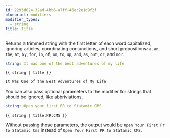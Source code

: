 ```yaml
---
id: 2293d024-32ad-4bb6-a7ff-46ec2e1d9f2f
blueprint: modifiers
modifier_types:
  - string
title: Title
---
```

Returns a trimmed string with the first letter of each word capitalized, ignoring articles, coordinating conjunctions, and short propositions: `a`, `an`, `the`, `at`, `by`, `for`, `in`, `of`, `on`, `to`, `up`, `and`, `as`, `but`, `or`, and `nor`.

```yaml
string: It was one of the best adventures of my life
```

```
{{ string | title }}
```

```html
It Was One of the Best Adventures of My Life
```

You can also pass optional parameters to the modifier for strings that should be ignored, like abbriviations.

```yaml
string: Open your first PR to Statamic CMS
```

```
{{ string | title:PR:CMS }}
```

Without passing those parameters, the output would be `Open Your First Pr to Statamic Cms` instead of `Open Your First PR to Statamic CMS`.
